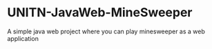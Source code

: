 # UNITN-JavaWeb-MineSweeper
A simple java web project where you can play minesweeper as a web application
